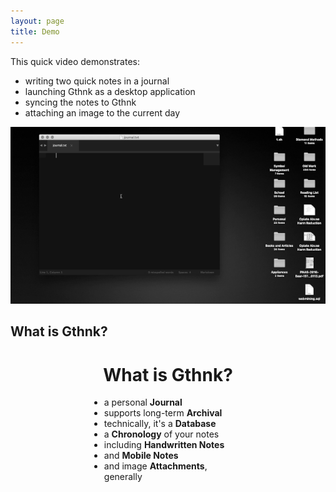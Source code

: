 ```yaml
---
layout: page
title: Demo
---
```


This quick video demonstrates:

- writing two quick notes in a journal
- launching Gthnk as a desktop application
- syncing the notes to Gthnk
- attaching an image to the current day

<p align="center">
    <img src="/public/demo.gif">
</p>

## What is Gthnk?

<div style="margin: 0 auto; width: 18em; display: block;">
  <h1 align="center">What is Gthnk?</h1>
  <p>
    <ul>
      <li>a personal <b>Journal</b></li>
      <li>supports long-term <b>Archival</b></li>
      <li>technically, it's a <b>Database</b></li>
      <li>a <b>Chronology</b> of your notes</li>
      <li>including <b>Handwritten Notes</b></li>
      <li>and <b>Mobile Notes</b></li>
      <li>and image <b>Attachments</b>, generally</li>
    </ul>
  </p>
</div>
